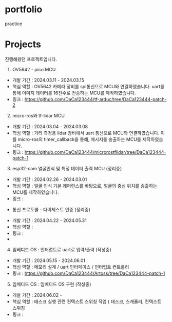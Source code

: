 # portfolio
practice

# Projects
진행해왔던 프로젝트입니다.


1. OV5642 - pico MCU
 - 개발 기간 : 2024.03.11 - 2024.03.15
 - 핵심 역할 : OV5642 카메라 장비를 spi통신으로 MCU와 연결하였습니다. uart를 통해 이미지 데이터를 16진수로 전송하는 MCU를 제작하였습니다.
 - 링크 : https://github.com/DaCa123444/tf-arduc/tree/DaCa123444-patch-2

2. micro-ros와 tf-lidar MCU
 - 개발 기간 : 2024.03.04 - 2024.03.08
 - 핵심 역할 : 거리 측정용 lidar 장비에서  uart 통신으로 MCU와 연결하였습니다. 이를 micro-ros의 timer_callback을 통해, 메시지를 송출하는 MCU를 제작하였습니다.
 - 링크 : https://github.com/DaCa123444/microrostflidar/tree/DaCa123444-patch-1 

3. esp32-cam 얼굴인식 및 특정 데이터 출력  MCU (정리중)
 - 개발 기간 : 2024.02.26 - 2024.03.01
 - 핵심 역할 : 얼굴 인식 기본 레퍼런스를 바탕으로, 얼굴의 중심 위치를 송출하는 MCU를 제작하였습니다.
 - 링크 : 

* 통신 프로토콜 - 다이제스트 인증 (정리중)
 - 개발 기간 : 2024.04.22 - 2024.05.31
 - 핵심 역할 : 
 - 링크 :
 - 
4. 임베디드 OS : 인터럽트로 uart로 입력/출력 (작성중)
 - 개발 기간 : 2024.05.15 - 2024.06.01
 - 핵심 역할 : 메모리 설계 / uart 인터페이스 / 인터럽트 컨트롤러
 - 링크 : https://github.com/DaCa123444/Artoss/tree/DaCa123444-patch-1

5. 임베디드 OS : 임베디드 OS 구현 (작성중)
 - 개발 기간 : 2024.06.02 - 
 - 핵심 역할 : 태스크 실행 관련 컨텍스트 스위칭 작업 ( 태스크, 스캐쥴러, 컨텍스트 스위칭
 - 링크 :




